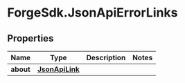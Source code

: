 # ForgeSdk.JsonApiErrorLinks

## Properties
Name | Type | Description | Notes
------------ | ------------- | ------------- | -------------
**about** | [**JsonApiLink**](JsonApiLink.md) |  | 


